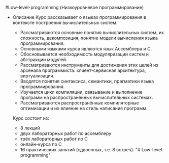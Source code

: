 #Low-level-programming (Низкоуровневое программирование)
 
* Описание
  Курс рассказывает о языках программирования в контексте построения вычислительных систем.

  - Рассматриваются основные понятия вычислительных систем, их сложность, декомпозиция, понятие модели вычисления языка программирования.
  - Основными языками курса являются язык Ассемблера и C.
  - Обосновывается необходимость модуляризации систем и абстракции модулей.
  - Рассматриваются инструменты для достижения этих целей из арсенала программиста: клиент-сервисная архитектура, виртуализация.
  - Вводятся понятия синтаксиса, семантики, прагматики языка программирования.
  - Изучается цикл компиляции, связывание и выполнение программ на распространённых вычислительных системах.
  - Рассматриваются распространённые компиляторные оптимизации и их влияние на стиль написания программ.


  Курс состоит из:
  
  - 8 лекций
  - двух лабораторных работ по ассемблеру
  - трёх лабораторных работ по C
  - онлайн-курса по C
  - 16 практических занятий (сдвоенных, т.е. 8 встреч).
"# Low-level-programming" 
